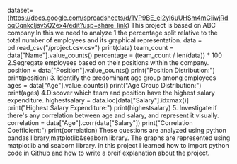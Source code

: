 dataset= (https://docs.google.com/spreadsheets/d/1VP9BE_eI2yl6uUHSm4mGiiwjRdoqCqnkcIjsv5Q2ex4/edit?usp=share_link)
This project is based on ABC company.In this we need to analyze 
1.the percentage split relative to the total number of employees and its graphical representation.
     data = pd.read_csv("/project.csv.csv")
print(data)
     team_count = data["Name"].value_counts()
     percentage = (team_count / len(data)) * 100
2.Segregate employees based on their positions within the company.
   position = data["Position"].value_counts()
   print("Position Distribution:")
   print(position)
3. Identify the predominant age group among employees
   ages = data["Age"].value_counts()
  print("Age Group Distribution:")
  print(ages)
4.Discover which team and position have the highest salary expenditure.
  highestsalary = data.loc[data["Salary"].idxmax()]
  print("Highest Salary Expenditure:")
  print(highestsalary)
5. Investigate if there's any correlation between age and salary, and represent it visually.
  correlation = data["Age"].corr(data["Salary"])
  print("Correlation Coefficient:")
  print(correlation)
These questions are analyzed using python pandas library,matplotlib&seaborn library.
The graphs are represented using matplotlib and seaborn library.
in this project I learned how to import python code in Github and how to write a breif explanation about the project.






